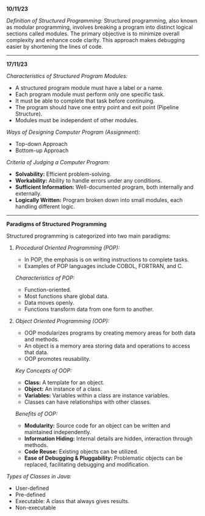 
**10/11/23**

*Definition of Structured Programming:*
Structured programming, also known as modular programming, involves breaking a program into distinct logical sections called modules. The primary objective is to minimize overall complexity and enhance code clarity. This approach makes debugging easier by shortening the lines of code.

---

**17/11/23**

*Characteristics of Structured Program Modules:*
- A structured program module must have a label or a name.
- Each program module must perform only one specific task.
- It must be able to complete that task before continuing.
- The program should have one entry point and exit point (Pipeline Structure).
- Modules must be independent of other modules.

*Ways of Designing Computer Program (Assignment):*
- Top-down Approach
- Bottom-up Approach

*Criteria of Judging a Computer Program:*
- **Solvability:** Efficient problem-solving.
- **Workability:** Ability to handle errors under any conditions.
- **Sufficient Information:** Well-documented program, both internally and externally.
- **Logically Written:** Program broken down into small modules, each handling different logic.

---

**Paradigms of Structured Programming**

Structured programming is categorized into two main paradigms:
1. *Procedural Oriented Programming (POP):*
   - In POP, the emphasis is on writing instructions to complete tasks.
   - Examples of POP languages include COBOL, FORTRAN, and C.

   *Characteristics of POP:*
   - Function-oriented.
   - Most functions share global data.
   - Data moves openly.
   - Functions transform data from one form to another.

2. *Object Oriented Programming (OOP):*
   - OOP modularizes programs by creating memory areas for both data and methods.
   - An object is a memory area storing data and operations to access that data.
   - OOP promotes reusability.

   *Key Concepts of OOP:*
   - **Class:** A template for an object.
   - **Object:** An instance of a class.
   - **Variables:** Variables within a class are instance variables.
   - Classes can have relationships with other classes.

   *Benefits of OOP:*
   - **Modularity:** Source code for an object can be written and maintained independently.
   - **Information Hiding:** Internal details are hidden, interaction through methods.
   - **Code Reuse:** Existing objects can be utilized.
   - **Ease of Debugging & Pluggability:** Problematic objects can be replaced, facilitating debugging and modification.

*Types of Classes in Java:*
- User-defined
- Pre-defined
- Executable: A class that always gives results.
- Non-executable